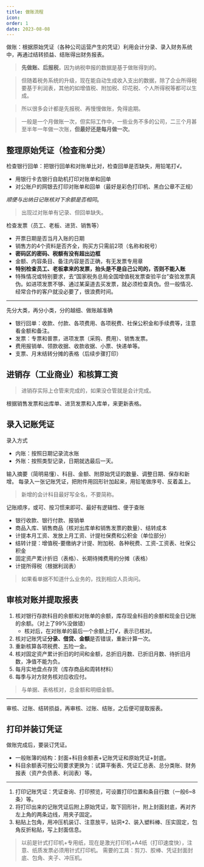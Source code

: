 ```yaml
---
title: 做账流程
icon: 
order: 1
date: 2023-08-08
---
```


做账：根据原始凭证（各种公司运营产生的凭证）利用会计分录、录入财务系统中，再通过结转损益、结账得出财务报表。

> **先做账、后报税**，因为纳税申报的数据是基于做账得到的。

> 但随着税务系统的升级，现在能自动生成收入支出的数据，除了企业所得税要基于利润表，其他的如增值税、附加税、印花税、个人所得税等都可以生成。

> 所以很多会计都是先报税、再慢慢做账，免得逾期。

> 一般是一个月做账一次，但实际工作中，一些业务不多的公司，二三个月甚至半年一年做一次账，**但最好还是每月做一次**。

## 整理原始凭证（检查和分类）

检查银行回单：把银行回单和对账单比对，检查回单是否缺失，用铅笔打√。

- 用银行卡去银行自助机打印对账单和回单
- 对公账户的网银去打印对账单和回单（最好是彩色打印机、黑白公章不正规）

*顺便与出纳日记账核对下余额是否相同*。

> 出现过对账单有记录、但回单缺失。

检查发票（员工、老板、进货、销售等）

- 开票日期是否当月入账的日期
- 销售方的4个资料是否齐全，购买方只需前2项（名称和税号）
- **密码区的密码、税额有没有超出边框**
- 金额、内容条目、备注内容是否正确，有无发票专用章
- **特别检查员工、老板拿来的发票，抬头是不是自己公司的，否则不能入账**
- 特殊情况或特别要求，去“国家税务总局全国增值税发票查验平台”查验发票真伪。如进项发票不够、通过某渠道去买发票，就必须检查真伪。但一般情况、经常合作的客户就没必要了，很浪费时间。

---

先分大类，再分小类，分的越细、做账越准确

- 银行回单：收款、付款、各项费用、各项税费、社保公积金和手续费等，注意看金额和备注。
- 发票：专票和普票，进项发票（采购、费用）、销售发票。
- 费用报销单、领款收据、收款收据、小票、快递单等。
- 支票、月末结转分摊的表格（后续步骤打印）

## 进销存（工业商业）和核算工资

> 进销存实际上仓管来完成的，如果没仓管就是会计完成。

根据销售发票和出库单、进货发票和入库单，来更新表格。

## 录入记账凭证

录入方式

- 内账：按照日期记录流水账
- 外账：按照类型记录，日期就选最后一天。

输入摘要（简明易懂）、科目、金额、附原始凭证的数量、调整日期、保存和新增。
每录入一张记账凭证，把附件用回形针加起来，用铅笔做序号、反着盖上。

> 新增的会计科目最好写全名，不要简称。

记账顺序，或可、按习惯来即可、最好有逻辑性、便于查账

- 银行收款、银行付款、报销单
- 商品入库、销售商品（核对出库单和销售发票的数量）、结转成本
- 计提本月工资、发放上月工资、计提社保费和公积金（单位部分）
- 结转计提：增值税-要缴纳才计提、附加税、各种税费、工资-工资表、社保公积金
- 固定资产累计折旧（表格）、长期待摊费用的分摊（表格）
- 计提所得税（根据利润表）

> 如果看单据不知道什么业务的，找到相应人员询问。

## 审核对账并提取报表

1. 核对银行存款科目的余额和对账单的余额，库存现金科目的余额和现金日记账的余额。（对上了99%没做错）
   - 核对后，在对账单的最后一个余额上打√，表示已核对。
2. 核对记账凭证**分录、借贷、金额**是否错误，重新计算一次。
3. 重新核算各项税费、五险一金。
4. 核对固定资产累计折旧的时间和金额，总折旧月数、已折旧月数、待折旧月数，净值不能为负。
5. 每月实地盘点存货（库存商品和周转材料）
6. 每季与对方财务核对应收应付。

> 与单据、表格核对，总金额和明细金额。

---

审核、过账、结转损益，再审核、过账、结账，之后便可提取报表。

## 打印并装订凭证

做账完成后，要装订凭证。

- 一般账簿的结构：封面+科目余额表+记账凭证和原始凭证+封底。
- 科目余额表可按公司要求更换为：试算平衡表、凭证汇总表、总分类账、财务报表（资产负债表、利润表）等。

---

1. 打印记账凭证：凭证查询、打印预览，可设置打印位置和条目行数（一般6~8条）等。
2. 将打印出来的记账凭证后附上原始凭证，取下回形针，附上封面封底，再对齐左上角的两条边线，用夹子固定。
3. 粘贴上包角，用冲压机装订、注意放平，钻洞\*2、装入塑料棒、压实固定，包角反折粘贴，写上封面信息。

> 以前是针式打印机+专用纸，现在是激光打印机+A4纸（打印速度快），注意、纸质发票必须用针式打印机。
> 需要的工具：剪刀、胶棒、凭证封面封底、包角、夹子、冲压机。

